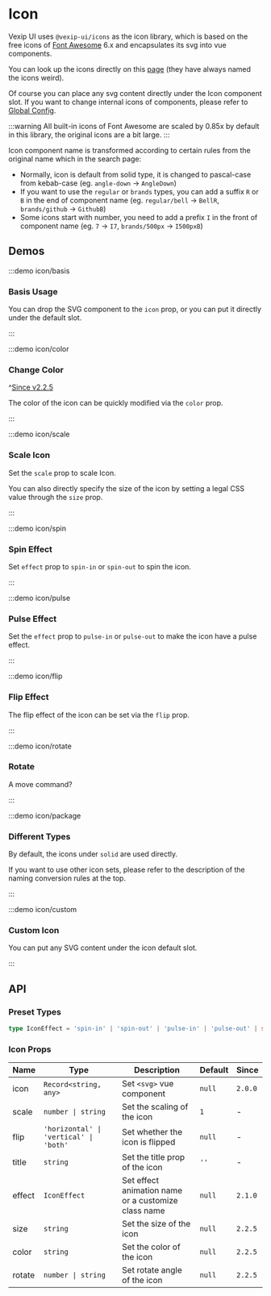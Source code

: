 # Icon

Vexip UI uses `@vexip-ui/icons` as the icon library, which is based on the free icons of [Font Awesome](https://fontawesome.com/) 6.x and encapsulates its svg into vue components.

You can look up the icons directly on this [page](https://fontawesome.com/search?m=free) (they have always named the icons weird).

Of course you can place any svg content directly under the Icon component slot. If you want to change internal icons of components, please refer to [Global Config](/en-US/guide/global-config#internal-icons).

:::warning
All built-in icons of Font Awesome are scaled by 0.85x by default in this library, the original icons are a bit large.
:::

Icon component name is transformed according to certain rules from the original name which in the search page:

- Normally, icon is default from solid type, it is changed to pascal-case from kebab-case (eg. `angle-down` -> `AngleDown`)
- If you want to use the `regular` or `brands` types, you can add a suffix `R` or `B` in the end of component name (eg. `regular/bell` -> `BellR`, `brands/github` -> `GithubB`)
- Some icons start with number, you need to add a prefix `I` in the front of component name (eg. `7` -> `I7`, `brands/500px` -> `I500pxB`)

## Demos

:::demo icon/basis

### Basis Usage

You can drop the SVG component to the `icon` prop, or you can put it directly under the default slot.

:::

:::demo icon/color

### Change Color

^[Since v2.2.5](!s)

The color of the icon can be quickly modified via the `color` prop.

:::

:::demo icon/scale

### Scale Icon

Set the `scale` prop to scale Icon.

You can also directly specify the size of the icon by setting a legal CSS value through the `size` prop.

:::

:::demo icon/spin

### Spin Effect

Set `effect` prop to `spin-in` or `spin-out` to spin the icon.

:::

:::demo icon/pulse

### Pulse Effect

Set the `effect` prop to `pulse-in` or `pulse-out` to make the icon have a pulse effect.

:::

:::demo icon/flip

### Flip Effect

The flip effect of the icon can be set via the `flip` prop.

:::

:::demo icon/rotate

### Rotate

A move command?

:::

:::demo icon/package

### Different Types

By default, the icons under `solid` are used directly.

If you want to use other icon sets, please refer to the description of the naming conversion rules at the top.

:::

:::demo icon/custom

### Custom Icon

You can put any SVG content under the icon default slot.

:::

## API

### Preset Types

```ts
type IconEffect = 'spin-in' | 'spin-out' | 'pulse-in' | 'pulse-out' | string
```

### Icon Props

| Name   | Type                                   | Description                                         | Default | Since   |
| ------ | -------------------------------------- | --------------------------------------------------- | ------- | ------- |
| icon   | `Record<string, any>`                  | Set `<svg>` vue component                           | `null`  | `2.0.0` |
| scale  | `number \| string`                     | Set the scaling of the icon                         | `1`     | -       |
| flip   | `'horizontal' \| 'vertical' \| 'both'` | Set whether the icon is flipped                     | `null`  | -       |
| title  | `string`                               | Set the title prop of the icon                      | `''`    | -       |
| effect | `IconEffect`                           | Set effect animation name or a customize class name | `null`  | `2.1.0` |
| size   | `string`                               | Set the size of the icon                            | `null`  | `2.2.5` |
| color  | `string`                               | Set the color of the icon                           | `null`  | `2.2.5` |
| rotate | `number \| string`                     | Set rotate angle of the icon                        | `null`  | `2.2.5` |
